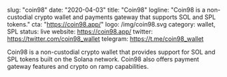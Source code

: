 slug: "coin98"
date: "2020-04-03"
title: "Coin98"
logline: "Coin98 is a non-custodial crypto wallet and payments gateway that supports SOL and SPL tokens."
cta: "https://coin98.app/"
logo: /img/coin98.svg
category: wallet, SPL
status: live
website: https://coin98.app/
twitter: https://twitter.com/coin98_wallet
telegram: https://t.me/coin98_wallet

Coin98 is a non-custodial crypto wallet that provides support for SOL and SPL tokens built on the Solana network. Coin98 also offers payment gateway features and crypto on ramp capabilities.

